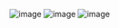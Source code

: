 ![image](https://github.com/Ahmad61-6/Ostad_Flutter_Course/assets/130034466/f424aa65-06c8-4c45-a977-f42e5efc3ffd)
![image](https://github.com/Ahmad61-6/Ostad_Flutter_Course/assets/130034466/05144c2f-df2a-44e8-a2d0-15628b4b637e)
![image](https://github.com/Ahmad61-6/Ostad_Flutter_Course/assets/130034466/f4065423-8ee6-4094-87a2-c8a3313f10b3)




